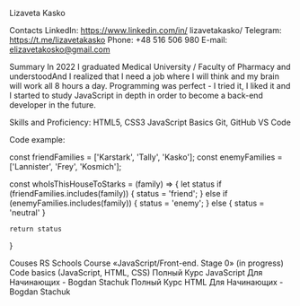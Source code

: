 Lizaveta Kasko

Contacts
LinkedIn: https://www.linkedin.com/in/
lizavetakasko/
Telegram: https://t.me/lizavetakasko
Phone: +48 516 506 980
E-mail: elizavetakosko@gmail.com

Summary
In 2022 I graduated Medical University / Faculty of Pharmacy and understoodAnd I realized that I need a job where I will think and my brain will work all 8 hours a day. Programming was perfect - I tried it, I liked it and I started to study JavaScript in depth in order to become a back-end developer in the future.

Skills and Proficiency:
HTML5, CSS3
JavaScript Basics
Git, GitHub
VS Code

Code example:

const friendFamilies = ['Karstark', 'Tally', 'Kasko'];
const enemyFamilies = ['Lannister', 'Frey', 'Kosmich'];

const whoIsThisHouseToStarks = (family) => {
let status
if (friendFamilies.includes(family)) {
status = 'friend';
} else if (enemyFamilies.includes(family)) {
status = 'enemy';
} else {
status = 'neutral'
}

    return status

}

Couses
RS Schools Course «JavaScript/Front-end. Stage 0» (in progress)
Code basics (JavaScript, HTML, CSS)
Полный Курс JavaScript Для Начинающих - Bogdan Stachuk
Полный Курс HTML Для Начинающих - Bogdan Stachuk
